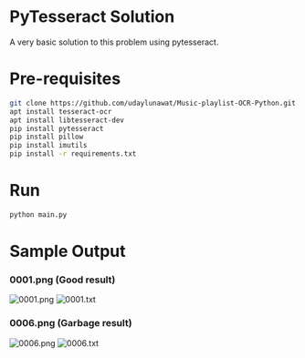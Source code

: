 # PyTesseract Solution

A very basic solution to this problem using pytesseract.

# Pre-requisites
```bash
git clone https://github.com/udaylunawat/Music-playlist-OCR-Python.git
apt install tesseract-ocr
apt install libtesseract-dev
pip install pytesseract
pip install pillow
pip install imutils
pip install -r requirements.txt
```

# Run
```bash
python main.py
```

# Sample Output
### 0001.png (Good result)
![0001.png](https://i.imgur.com/AGxRjlL.png)
![0001.txt](https://i.imgur.com/MSLov1q.png)

### 0006.png (Garbage result)
![0006.png](https://i.imgur.com/dCLHILe.png)
![0006.txt](https://i.imgur.com/JFm6RD3.png)
